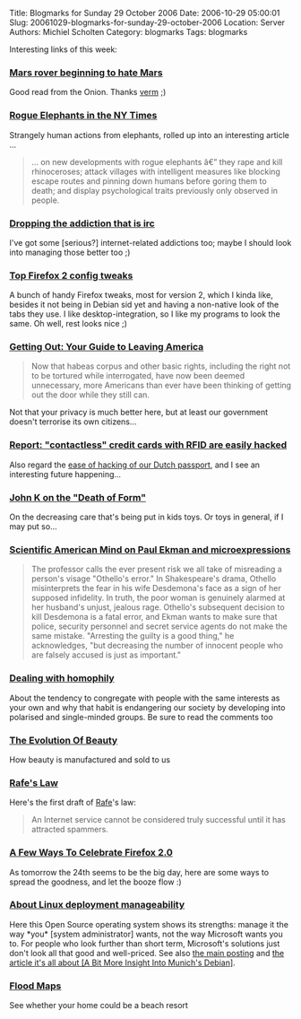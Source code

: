 Title: Blogmarks for Sunday 29 October 2006
Date: 2006-10-29 05:00:01
Slug: 20061029-blogmarks-for-sunday-29-october-2006
Location: Server
Authors: Michiel Scholten
Category: blogmarks
Tags: blogmarks

<p>Interesting links of this week:</p>
<h3><a href="http://www.cnn.com/2006/US/10/27/onion.mars/index.html">Mars rover beginning to hate Mars</a></h3>
<p>Good read from the Onion. Thanks <a href="http://galaxycow.com/blogs/vermyndax/archive/2006/10/28/Mars-rover-continues-to-wait-for-more-BULLS_2D002D002D00_-ORDERS_2100_.aspx">verm</a> ;)</p>
<h3><a href="http://roguejeff.com/rogue-elephants-in-the-ny-times/">Rogue Elephants in the NY Times</a></h3>
<p>Strangely human actions from elephants, rolled up into an interesting article ...</p>

<blockquote><p>... on new developments with rogue elephants â€” they rape and kill rhinoceroses; attack villages with intelligent measures like blocking escape routes and pinning down humans before goring them to death; and display psychological traits previously only observed in people.</p></blockquote>
<h3><a href="http://brok3n.org/archivesextreme/2006/10/dropping_the_ad.html">Dropping the addiction that is irc</a></h3>
<p>I've got some [serious?] internet-related addictions too; maybe I should look into managing those better too ;)</p>
<h3><a href="http://www.lifehacker.com/software/firefox-2/geek-to-live-top-firefox-2-config-tweaks-209941.php">Top Firefox 2 config tweaks</a></h3>
<p>A bunch of handy Firefox tweaks, most for version 2, which I kinda like, besides it not being in Debian sid yet and having a non-native look of the tabs they use. I like desktop-integration, so I like my programs to look the same. Oh well, rest looks nice ;)</p>
<h3><a href="http://www.boingboing.net/2006/10/23/getting_out_your_gui.html">Getting Out: Your Guide to Leaving America</a></h3>
<blockquote><p> Now that habeas corpus and other basic rights, including the right not to be tortured while interrogated, have now been deemed unnecessary, more Americans than ever have been thinking of getting out the door while they still can.</p></blockquote>

<p>Not that your privacy is much better here, but at least our government doesn't terrorise its own citizens...</p>
<h3><a href="http://www.boingboing.net/2006/10/23/report_contactless_c.html">Report: "contactless" credit cards with RFID are easily hacked</a></h3>
<p>Also regard the <a href="http://www.engadget.com/2006/02/03/dutch-rfid-e-passport-cracked-us-next/">ease of hacking of our Dutch passport</a>, and I see an interesting future happening...</p>
<h3><a href="http://www.boingboing.net/2006/10/23/john_k_on_the_death_.html">John K on the "Death of Form"</a></h3>
<p>On the decreasing care that's being put in kids toys. Or toys in general, if I may put so...</p>
<h3><a href="http://www.boingboing.net/2006/10/23/scientific_american_.html">Scientific American Mind on Paul Ekman and microexpressions</a></h3>
<blockquote><p>The professor calls the ever present risk we all take of misreading a person's visage "Othello's error." In Shakespeare's drama, Othello misinterprets the fear in his wife Desdemona's face as a sign of her supposed infidelity. In truth, the poor woman is genuinely alarmed at her husband's unjust, jealous rage. Othello's subsequent decision to kill Desdemona is a fatal error, and Ekman wants to make sure that police, security personnel and secret service agents do not make the same mistake. "Arresting the guilty is a good thing," he acknowledges, "but decreasing the number of innocent people who are falsely accused is just as important."</p></blockquote>
<h3><a href="http://rc3.org/2006/10/dealing_with_ho.php">Dealing with homophily</a></h3>
<p>About the tendency to congregate with people with the same interests as your own and why that habit is endangering our society by developing into polarised and single-minded groups. Be sure to read the comments too</p>
<h3><a href="http://www.youtube.com/watch?v=knEIM16NuPg">The Evolution Of Beauty</a></h3>
<p>How beauty is manufactured and sold to us</p>
<h3><a href="http://rc3.org/2006/10/rafes_law.php">Rafe's Law</a></h3>
<p>Here's the first draft of <a href="http://rc3.org/">Rafe</a>'s law:</p>

<blockquote><p>An Internet service cannot be considered truly successful until it has attracted spammers.</p></blockquote>

<h3><a href="http://robert.accettura.com/archives/2006/10/21/a-few-ways-to-celebrate-firefox-20/">A Few Ways To Celebrate Firefox 2.0</a></h3>
<p>As tomorrow the 24th seems to be the big day, here are some ways to spread the goodness, and let the booze flow :)</p>
<h3><a href="http://www.osnews.com/permalink.php?news_id=16251&amp;comment_id=173735">About Linux deployment manageability</a></h3>
<p>Here this Open Source operating system shows its strengths: manage it the way *you* [system administrator] wants, not the way Microsoft wants you to. For people who look further than short term, Microsoft's solutions just don't look all that good and well-priced. See also <a href="http://www.osnews.com/comment.php?news_id=16251">the main posting</a> and <a href="http://blog.einval.com/debian/misc/LiMux.comments">the article it's all about [A Bit More Insight Into Munich's Debian]</a>.</p>
<h3><a href="http://flood.firetree.net/">Flood Maps</a></h3>
<p>See whether your home could be a beach resort</p>
